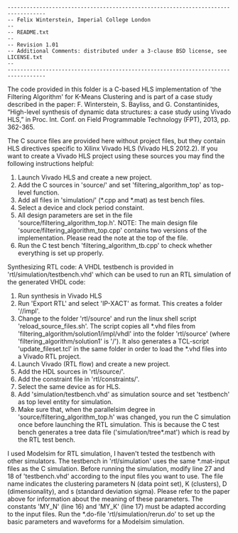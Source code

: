     ----------------------------------------------------------------------------------
    -- Felix Winterstein, Imperial College London
    -- 
    -- README.txt
    -- 
    -- Revision 1.01
    -- Additional Comments: distributed under a 3-clause BSD license, see LICENSE.txt
    -- 
    ----------------------------------------------------------------------------------

The code provided in this folder is a C-based HLS implementation of 'the Filtering Algorithm' for K-Means Clustering and is part of a case study described in the paper:
F. Winterstein, S. Bayliss, and G. Constantinides, “High-level synthesis of dynamic data structures: a case study using Vivado HLS,”
in Proc. Int. Conf. on Field Programmable Technology (FPT), 2013, pp. 362-365.

The C source files are provided here without project files, but they contain HLS directives specific to Xilinx Vivado HLS (Vivado HLS 2012.2).
If you want to create a Vivado HLS project using these sources you may find the following instructions helpful:

1. Launch Vivado HLS and create a new project.
2. Add the C sources in 'source/' and set 'filtering_algorithm_top' as top-level function.
3. Add all files in 'simulation/' (*.cpp and *.mat) as test bench files.
4. Select a device and clock period constaint.
5. All design parameters are set in the file 'source/filtering_algorithm_top.h'.
   NOTE: The main design file 'source/filtering_algorithm_top.cpp' contains two versions of the implementation. Please read the note at the top of the file.
6. Run the C test bench 'filtering_algorithm_tb.cpp' to check whether everything is set up properly.

Synthesizing RTL code:
A VHDL testbench is provided in 'rtl/simulation/testbench.vhd' which can be used to run an RTL simulation of the generated VHDL code:
1. Run synthesis in Vivado HLS
2. Run 'Export RTL' and select 'IP-XACT' as format. This creates a folder '<HLS project name>/<solution name>/impl'.
3. Change to the folder 'rtl/source' and run the linux shell script 'reload_source_files.sh'.
   The script copies all *.vhd files from 'filtering_algorithm/solution1/impl/vhdl' into the folder 'rtl/source' (where 'filtering_algorithm/solution1' is '<HLS project name>/<solution name>').
   It also generates a TCL-script 'update_fileset.tcl' in the same folder in order to load the *.vhd files into a Vivado RTL project.
4. Launch Vivado (RTL flow) and create a new project.
5. Add the HDL sources in 'rtl/source/'.
6. Add the constraint file in 'rtl/constraints/'.
7. Select the same device as for HLS.
8. Add 'simulation/testbench.vhd' as simulation source and set 'testbench' as top level entity for simulation.
9. Make sure that, when the parallelsim degree in 'source/filtering_algorithm_top.h' was changed, you run the C simulation once before launching the RTL simulation.
   This is because the C test bench generates a tree data file ('simulation/tree*.mat') which is read by the RTL test bench.

I used Modelsim for RTL simulation, I haven't tested the testbench with other simulators.
The testbench in 'rtl/simulation' uses the same *.mat-input files as the C simulation.
Before running the simulation, modify line 27 and 18 of 'testbench.vhd' according to the input files you want to use.
The file name indicates the clustering parameters N (data point set), K (clusters), D (dimensionality), and s (standard deviation sigma). 
Please refer to the paper above for information about the meaning of these parameters. The constants 'MY_N' (line 16) and 'MY_K' (line 17) must be adapted according to the input files.
Run the *.do-file 'rtl/simulation/rerun.do' to set up the basic parameters and waveforms for a Modelsim simulation.
